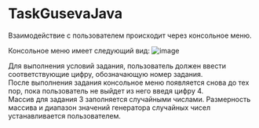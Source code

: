 # TaskGusevaJava

Взаимодействие с пользователем происходит через консольное меню.  

Консольное меню имеет следующий вид:
![image](https://github.com/KaterinaGuseva/TaskGusevaJava/assets/106666436/e92a8393-b2ec-43c4-8fb3-cead58c20a20)





Для выполнения условий задания, пользователь должен ввести соответствующие цифру, обозначающую номер задания.  
После выполнения задания консольное меню появляется снова до тех пор, пока пользователь не выйдет из него введя цифру 4.  
Массив для задания 3 заполняется случайными числами. Размерность массива и диапазон значений генератора случайных чисел устанавливается пользователем.
